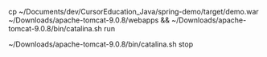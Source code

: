 cp ~/Documents/dev/CursorEducation_Java/spring-demo/target/demo.war  ~/Downloads/apache-tomcat-9.0.8/webapps 
&&  ~/Downloads/apache-tomcat-9.0.8/bin/catalina.sh run 


~/Downloads/apache-tomcat-9.0.8/bin/catalina.sh stop
